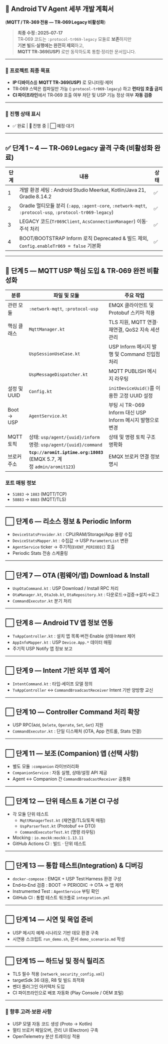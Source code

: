 ## 🚩 Android TV Agent 세부 개발 계획서  
(**MQTT / TR‑369 전용 ― TR‑069 Legacy 비활성화**)

> **최종 수정 : 2025‑07‑17**  
> TR‑069 코드는 `:protocol‑tr069‑legacy` 모듈로 **보존**하지만  
> **기본 빌드·실행에는 완전히 제외**하고,  
> **MQTT TR‑369(USP)** 로만 동작하도록 통합·정리한 문서입니다.

---

### 📌 프로젝트 최종 목표
* **IP 디바이스**를 **MQTT TR‑369(USP)** 로 모니터링·제어  
* TR‑069 스택은 컴파일만 가능 (`:protocol‑tr069‑legacy`) 하고 **런타임 호출 금지**  
* **CI 파이프라인**에서 TR‑069 호출 여부 차단 및 USP 기능 정상 여부 **자동 검증**

---

### 📌 진행 상태 표시
* ✅ 완료 | 🚧 진행 중 | ⬜ 예정·대기

---

## ✅ 단계 1 ~ 4 ― **TR‑069 Legacy 골격 구축 (비활성화 완료)**

| 단계 | 내용                                                                                                               | 상태 |
| ---- | ---------------------------------------------------------------------------------------------------------------- | ---- |
| 1    | 개발 환경 세팅 : Android Studio Meerkat, Kotlin/Java 21, Gradle 8.14.2                                             | ✅   |
| 2    | Gradle 멀티모듈 분리 (`:app`, `:agent-core`, `:network-mqtt`, `:protocol-usp`, `:protocol-tr069-legacy`)           | ✅   |
| 3    | LEGACY 코드(`Tr069Client`, `AcsConnectionManager`) 이동·주석 처리                                                  | ✅   |
| 4    | BOOT/BOOTSTRAP Inform 로직 Deprecated & 빌드 제외, `Config.enableTr069 = false` 기본화                             | ✅   |

---

## 🚧 단계 5 ― **MQTT USP 핵심 도입 & TR‑069 완전 비활성화**

| 분류          | 파일 및 모듈                               | 주요 작업                                             |
|---------------|-----------------------------------------|---------------------------------------------------|
| 관련 모듈     | `:network-mqtt`, `:protocol-usp`        | EMQX 클라이언트 및 Protobuf 스키마 적용                      |
| 핵심 클래스   | `MqttManager.kt`                        | TLS 지원, MQTT 연결·재연결, QoS2 지속 세션 관리               |
|               | `UspSessionUseCase.kt`                  | USP Inform 메시지 발행 및 Command 진입점 처리               |
|               | `UspMessageDispatcher.kt`               | MQTT PUBLISH 메시지 라우팅                                |
| 설정 및 UUID  | `Config.kt`                             | `initDeviceUuid()`를 이용한 고정 UUID 설정                  |
| Boot → USP    | `AgentService.kt`                       | 부팅 시 TR-069 Inform 대신 USP Inform 메시지 발행으로 변경   |
| MQTT 토픽     | 상태: `usp/agent/{uuid}/inform`<br>명령: `usp/agent/{uuid}/command` | 상태 및 명령 토픽 구조 명확화     |
| 브로커 주소   | **`tcp://aromit.iptime.org:18083`**<br>(EMQX 5.7, 계정 `admin/aromit123`) | EMQX 브로커 연결 정보 명시  |

### 포트 매핑 정보
- `51883` → `1883` (MQTT/TCP)
- `58883` → `8883` (MQTT/TLS)

---

## ⬜ 단계 6 ― **리소스 정보 & Periodic Inform**
* `DeviceStatsProvider.kt` : CPU/RAM/Storage/App 용량 수집  
* `DeviceStatsMapper.kt` : 수집값 → USP `ParameterList` 변환  
* `AgentService` ticker → 주기적(`EVENT_PERIODIC`) 호출  
* Periodic Stats 전송 스케줄링  

---

## ⬜ 단계 7 ― **OTA (펌웨어/앱) Download & Install**
* `UspOtaCommand.kt` : USP Download / Install RPC 처리  
* `OtaManager.kt`, `OtaJob.kt`, `OtaRepository.kt` : 다운로드→검증→설치→로그  
* `CommandExecutor.kt` 분기 처리  

---

## ⬜ 단계 8 ― **Android TV 앱 정보 연동**
* `TvAppController.kt` : 설치 앱 목록·버전·Enable 상태·Intent 제어  
* `AppInfoMapper.kt` : USP `Device.App.*` 데이터 매핑  
* 주기적 USP Notify 앱 정보 보고  

---

## ⬜ 단계 9 ― **Intent 기반 외부 앱 제어**
* `IntentCommand.kt` : 타입‑세이프 모델 정의  
* `TvAppController` ↔ `CommandBroadcastReceiver` Intent 기반 양방향 교신  

---

## ⬜ 단계 10 ― **Controller Command 처리 확장**
* USP RPC(`Add`, `Delete`, `Operate`, `Set`, `Get`) 지원  
* `CommandExecutor.kt` : 단일 디스패처 (OTA, App 컨트롤, Stats 연결)  

---

## ⬜ 단계 11 ― **보조 (Companion) 앱 (선택 사항)**
* 별도 모듈 `:companion` 라이브러리화  
* `CompanionService` : 자동 실행, 상태/설정 API 제공  
* Agent ↔ Companion 간 `CommandBroadcastReceiver` 공통화  

---

## ⬜ 단계 12 ― **단위 테스트 & 기본 CI 구성**
* 각 모듈 단위 테스트  
  * `MqttManagerTest.kt` (재연결/TLS/토픽 매핑)  
  * `UspParserTest.kt` (Protobuf ↔ DTO)  
  * `CommandExecutorTest.kt` (명령 라우팅)  
* Mocking : `io.mockk:mockk:1.13.11`  
* GitHub Actions CI : 빌드 · 단위 테스트  

---

## ⬜ 단계 13 ― **통합 테스트(Integration) & 디버깅**
* `docker-compose` : EMQX + USP Test Harness 환경 구성  
* End‑to‑End 검증 : BOOT → PERIODIC → OTA → 앱 제어  
* Instrumented Test : `AgentService` 부팅 확인  
* GitHub CI : 통합 테스트 워크플로 `integration.yml`  

---

## ⬜ 단계 14 ― **시연 및 목업 준비**
* USP 메시지 예제·시나리오 기반 데모 환경 구축  
* 시연용 스크립트 `run_demo.sh`, 문서 `demo_scenario.md` 작성  

---

## ⬜ 단계 15 ― **하드닝 및 정식 릴리즈**
* TLS 필수 적용 (`network_security_config.xml`)  
* targetSdk 36 대응, R8 및 빌드 최적화  
* 벤더 플러그인 아키텍처 도입  
* CI 파이프라인으로 배포 자동화 (Play Console / OEM 포털)  

---

### 📌 향후 고려·보완 사항
* USP 모델 자동 코드 생성 (Proto → Kotlin)  
* 멀티 브로커 페일오버, 관리 UI (Electron) 구축  
* OpenTelemetry 분산 트레이싱 적용  
